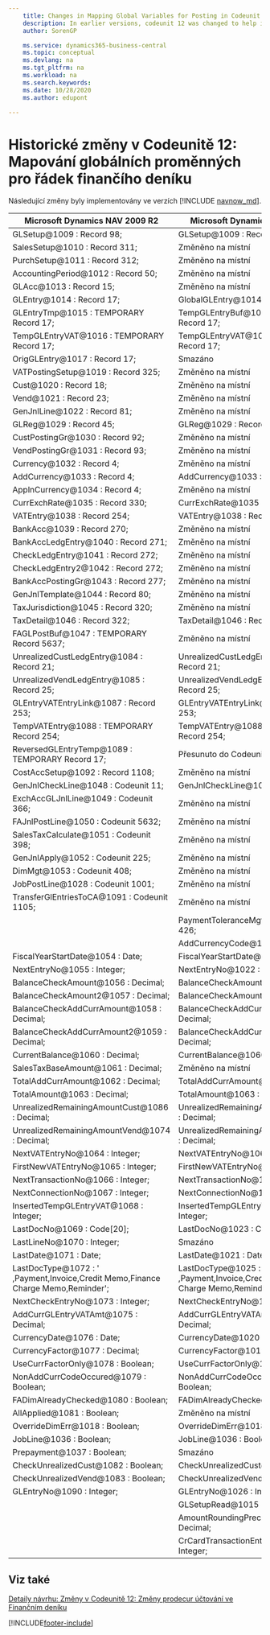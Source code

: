 ```yaml
---
    title: Changes in Mapping Global Variables for Posting in Codeunit 12
    description: In earlier versions, codeunit 12 was changed to help improve performance in posting from the general journal. Learn about the changes to the global variables.
    author: SorenGP

    ms.service: dynamics365-business-central
    ms.topic: conceptual
    ms.devlang: na
    ms.tgt_pltfrm: na
    ms.workload: na
    ms.search.keywords:
    ms.date: 10/28/2020
    ms.author: edupont

---
```

# Historické změny v Codeunitě 12: Mapování globálních proměnných pro řádek finančího deníku

Následující změny byly implementovány ve verzích [!INCLUDE [navnow_md](includes/navnow_md.md)].

| **Microsoft Dynamics NAV 2009 R2** | **Microsoft Dynamics NAV 2013 R2** | **Komentář** |
|----------------------------------------|----------------------------------------|-----------------|  
| GLSetup@1009 : Record 98; | GLSetup@1009 : Record 98; | Beze změny |
| SalesSetup@1010 : Record 311; | Změněno na místní |
| PurchSetup@1011 : Record 312; | Změněno na místní |
| AccountingPeriod@1012 : Record 50; | Změněno na místní |
| GLAcc@1013 : Record 15; | Změněno na místní |
| GLEntry@1014 : Record 17; | GlobalGLEntry@1014 : Record 17; | Přejmenováno |
| GLEntryTmp@1015 : TEMPORARY Record 17; | TempGLEntryBuf@1010 : TEMPORARY Record 17; | Přejmenováno |
| TempGLEntryVAT@1016 : TEMPORARY Record 17; | TempGLEntryVAT@1016 : TEMPORARY Record 17; | Beze změny |
| OrigGLEntry@1017 : Record 17; | Smazáno |
| VATPostingSetup@1019 : Record 325; | Změněno na místní |
| Cust@1020 : Record 18; | Změněno na místní |
| Vend@1021 : Record 23; | Změněno na místní |
| GenJnlLine@1022 : Record 81; | Změněno na místní |
| GLReg@1029 : Record 45; | GLReg@1029 : Record 45; | Beze změny |
| CustPostingGr@1030 : Record 92; | Změněno na místní |
| VendPostingGr@1031 : Record 93; | Změněno na místní |
| Currency@1032 : Record 4; | Změněno na místní |
| AddCurrency@1033 : Record 4; | AddCurrency@1033 : Record 4; | Beze změny |
| ApplnCurrency@1034 : Record 4; | Změněno na místní |
| CurrExchRate@1035 : Record 330; | CurrExchRate@1035 : Record 330; | Beze změny |
| VATEntry@1038 : Record 254; | VATEntry@1038 : Record 254; | Beze změny |
| BankAcc@1039 : Record 270; | Změněno na místní |
| BankAccLedgEntry@1040 : Record 271; | Změněno na místní |
| CheckLedgEntry@1041 : Record 272; | Změněno na místní |
| CheckLedgEntry2@1042 : Record 272; | Změněno na místní |
| BankAccPostingGr@1043 : Record 277; | Změněno na místní |
| GenJnlTemplate@1044 : Record 80; | Změněno na místní |
| TaxJurisdiction@1045 : Record 320; | Změněno na místní |
| TaxDetail@1046 : Record 322; | TaxDetail@1046 : Record 322; | Beze změny |
| FAGLPostBuf@1047 : TEMPORARY Record 5637; | Změněno na místní |
| UnrealizedCustLedgEntry@1084 : Record 21; | UnrealizedCustLedgEntry@1084 : Record 21; | Beze změny |
| UnrealizedVendLedgEntry@1085 : Record 25; | UnrealizedVendLedgEntry@1085 : Record 25; | Beze změny |
| GLEntryVATEntryLink@1087 : Record 253; | GLEntryVATEntryLink@1087 : Record 253; | Beze změny |
| TempVATEntry@1088 : TEMPORARY Record 254; | TempVATEntry@1088 : TEMPORARY Record 254; | Beze změny |
| ReversedGLEntryTemp@1089 : TEMPORARY Record 17; | Přesunuto do Codeunit17 |
| CostAccSetup@1092 : Record 1108; | Změněno na místní |
| GenJnlCheckLine@1048 : Codeunit 11; | GenJnlCheckLine@1001 : Codeunit 11; | Beze změny |
| ExchAccGLJnlLine@1049 : Codeunit 366; | Změněno na místní |
| FAJnlPostLine@1050 : Codeunit 5632; | Změněno na místní |
| SalesTaxCalculate@1051 : Codeunit 398; | Změněno na místní |
| GenJnlApply@1052 : Codeunit 225; | Změněno na místní |
| DimMgt@1053 : Codeunit 408; | Změněno na místní |
| JobPostLine@1028 : Codeunit 1001; | Změněno na místní |
| TransferGlEntriesToCA@1091 : Codeunit 1105; | Změněno na místní |
|  | PaymentToleranceMgt@1002 : Codeunit 426; | Přidáno |
|  | AddCurrencyCode@1117 : Code[10]; | Přidáno |
| FiscalYearStartDate@1054 : Date; | FiscalYearStartDate@1011 : Date; | Beze změny |
| NextEntryNo@1055 : Integer; | NextEntryNo@1022 : Integer; | Beze změny |
| BalanceCheckAmount@1056 : Decimal; | BalanceCheckAmount@1056 : Decimal; | Beze změny |
| BalanceCheckAmount2@1057 : Decimal; | BalanceCheckAmount2@1057 : Decimal; | Beze změny |
| BalanceCheckAddCurrAmount@1058 : Decimal; | BalanceCheckAddCurrAmount@1058 : Decimal; | Beze změny |
| BalanceCheckAddCurrAmount2@1059 : Decimal; | BalanceCheckAddCurrAmount2@1059 : Decimal; | Beze změny |
| CurrentBalance@1060 : Decimal; | CurrentBalance@1060 : Decimal; | Beze změny |
| SalesTaxBaseAmount@1061 : Decimal; | Změněno na místní |
| TotalAddCurrAmount@1062 : Decimal; | TotalAddCurrAmount@1062 : Decimal; | Beze změny |
| TotalAmount@1063 : Decimal; | TotalAmount@1063 : Decimal; | Beze změny |
| UnrealizedRemainingAmountCust@1086 : Decimal; | UnrealizedRemainingAmountCust@1086 : Decimal; | Beze změny |
| UnrealizedRemainingAmountVend@1074 : Decimal; | UnrealizedRemainingAmountVend@1074 : Decimal; | Beze změny |
| NextVATEntryNo@1064 : Integer; | NextVATEntryNo@1064 : Integer; | Beze změny |
| FirstNewVATEntryNo@1065 : Integer; | FirstNewVATEntryNo@1065 : Integer; | Beze změny |
| NextTransactionNo@1066 : Integer; | NextTransactionNo@1066 : Integer; | Beze změny |
| NextConnectionNo@1067 : Integer; | NextConnectionNo@1067 : Integer; | Beze změny |
| InsertedTempGLEntryVAT@1068 : Integer; | InsertedTempGLEntryVAT@1027 : Integer; | Beze změny |
| LastDocNo@1069 : Code[20]; | LastDocNo@1023 : Code[20]; | Beze změny |
| LastLineNo@1070 : Integer; | Smazáno |
| LastDate@1071 : Date; | LastDate@1021 : Date; | Beze změny |
| LastDocType@1072 : ' ,Payment,Invoice,Credit Memo,Finance Charge Memo,Reminder'; | LastDocType@1025 : ' ,Payment,Invoice,Credit Memo,Finance Charge Memo,Reminder'; | Beze změny |
| NextCheckEntryNo@1073 : Integer; | NextCheckEntryNo@1028 : Integer; | Beze změny |
| AddCurrGLEntryVATAmt@1075 : Decimal; | AddCurrGLEntryVATAmt@1017 : Decimal; | Beze změny |
| CurrencyDate@1076 : Date; | CurrencyDate@1020 : Date; | Beze změny |
| CurrencyFactor@1077 : Decimal; | CurrencyFactor@1019 : Decimal; | Beze změny |
| UseCurrFactorOnly@1078 : Boolean; | UseCurrFactorOnly@1078 : Boolean; | Beze změny |
| NonAddCurrCodeOccured@1079 : Boolean; | NonAddCurrCodeOccured@1079 : Boolean; | Beze změny |
| FADimAlreadyChecked@1080 : Boolean; | FADimAlreadyChecked@1080 : Boolean; | Beze změny |
| AllApplied@1081 : Boolean; | Změněno na místní |
| OverrideDimErr@1018 : Boolean; | OverrideDimErr@1018 : Boolean; | Beze změny |
| JobLine@1036 : Boolean; | JobLine@1036 : Boolean; | Beze změny |
| Prepayment@1037 : Boolean; | Smazáno |
| CheckUnrealizedCust@1082 : Boolean; | CheckUnrealizedCust@1082 : Boolean; | Beze změny |
| CheckUnrealizedVend@1083 : Boolean; | CheckUnrealizedVend@1083 : Boolean; | Beze změny |
| GLEntryNo@1090 : Integer; | GLEntryNo@1026 : Integer; | Beze změny |
|  | GLSetupRead@1015 : Boolean; | Přidáno |
|  | AmountRoundingPrecision@1012 : Decimal; | Přidáno |
|  | CrCardTransactionEntryNo@1013 : Integer; | Přidáno |

## Viz také
[Detaily návrhu: Změny v Codeunitě 12: Změny prodecur účtování ve Finančním deníku](design-details-codeunit-12-changes-changes-in-general-journal-post-procedures.md)


[!INCLUDE[footer-include](includes/footer-banner.md)]